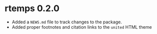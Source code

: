 # rtemps 0.2.0

- Added a `NEWS.md` file to track changes to the package.
- Added proper footnotes and citation links to the `united` HTML theme
